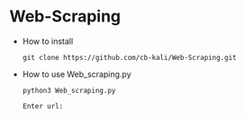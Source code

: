 # Web-Scraping

* How to install

      git clone https://github.com/cb-kali/Web-Scraping.git

* How to use Web_scraping.py

      python3 Web_scraping.py

      Enter url:
